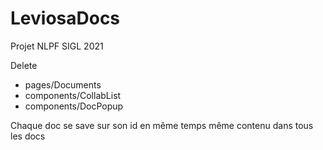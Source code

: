 # LeviosaDocs
Projet NLPF SIGL 2021

Delete 
- pages/Documents
- components/CollabList
- components/DocPopup


Chaque doc se save sur son id en même temps même contenu dans tous les docs
